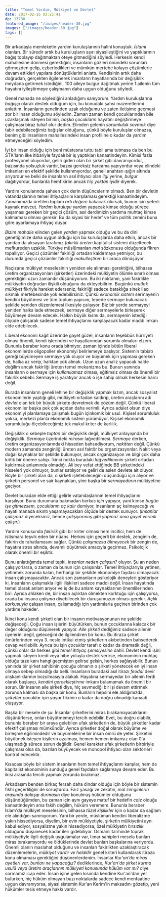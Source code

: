 ```yaml
---
title: "Temel Yardım, Mülkiyet ve Devlet"
date: 2017-02-16 03:25:41
dp: 13730
featured_image: "/images/header-30.jpg"
images: ["/images/header-30.jpg"]
tags: []
---
```




Bir arkadaşla memleketin yardım kuruluşlarının halini konuştuk. *İslami*
olanları. Bir süredir artık bu kuruluşların aşırı siyasileştiğini ve
yaptıklarının bağış toplayıp dağıtmaktan öteye gitmediğini söyledi. Herkesin
kendi mahallesine dönmesi gerektiğini, insanların gözleri önündeki sorunları
görmezden gelip, ezberledikleri ve mümkün mertebe kolaycı çözümlerle devam
ettikleri yapılara dönüştüklerini anlattı. Kendisinin artık daha doğrudan,
gerçekten ilgilenerek insanların hayatlarında bir değişiklik meydana getirmek
istediğini, 100 aileye bulgur dağıtmak yerine 1 ailenin tüm hayatını
iyileştirmeye çalışmanın daha uygun olduğunu söyledi.

Genel manada ne söylediğini anladığımı sanıyorum. Yardım kuruluşlarına *bağışçı*
olarak destek olduğum için, bu konudaki şahsi mazeretlerimi anlattım. İnsanların
genelinden uzak olduğumu ve zaten iletişime geçmesi zor bir insan olduğumu
söyledim. Zaman zaman kendi çocuklarından bile uzaklaşmak isteyen birinin,
*başka çocukların* hayatını değiştirmeye çalışması biraz tuhaf olur
dedim. Elimden gelenin *sorumluluk savmak* diye tabir edebileceğimiz bağışlar
olduğunu, çünkü böyle kuruluşlar olmazsa, benim gibi insanların mahallesindeki
insan profiline o kadar da yardım etmeyeceğini söyledim.

İyi bir insan olduğu için beni müstesna tuttu tabii ama tutmasa da ben bu
STK'ların ilke itibariyle faydalı bir iş yaptıkları kanaatindeyim. Kimisi fazla
profesyonel oluyordur, geliri gideri olan bir şirket gibi davranıyordur,
bazısında yolsuzluk vardır, bazısı gereksiz harcama yapıyordur veya elindeki
imkanları en efektif şekilde kullanmıyordur, geneli anahtarı ışığın altında
arıyordur ve belki de insanların asıl ihtiyacı olan *ilgi* yerine, *bulgur*
dağıtıyordur, bunlarda hemfikirim ancak *hiç yoktan iyidir* diyerek.

Yardım konularında şahsen çok derin düşüncelerim olmadı. Ben bir devletin
vatandaşlarının temel ihtiyaçlarını karşılaması gerektiği
kanaatindeyim. Zamanımızda üretilen toplam *artı değere* bakacak olursak, bunun
için yeterli kaynak mevcut. *Yardım kuruluşu* yardım yapacak kimse olduğu sürece
yaşaması gereken bir geçici çözüm, asıl derdimizin yardıma muhtaç kimse
kalmaması olması gerekir. Bu da siyasi bir hedef ve tüm politik zemini buna göre
ayarlamaya ihtiyaç duyar.

*Bizim mahalle* elinden gelen *yardım* yapmak olduğu ve bu da dini genetiğimize
daha uygun olduğu için bu kuruluşlarda daha etkin, ancak bir yandan da aksayan
tarafımız *fakirlik üreten* kapitalist sistemi düzeltecek mefkureden
uzaklık. Türkiye müslümanları *mal* sözkonusu olduğunda fikren
topallıyor. Geçici çözümler fakirliği ortadan kaldırmaya yetmiyor, bu durumda
geçici çözümler fakirliği *makulleştiren* bir araca dönüşüyor.

Naçizane mülkiyet meselesinin yeniden ele alınması gerektiğini, bilhassa üretim
organizasyonları (şirketler) üzerindeki mülkiyetin ölümle sınırlı olması
gerektiğini uzun zamandır düşünüyorum. Bu iki noktanın, yani fakirlikle
mülkiyetin doğrudan ilişkili olduğunu da ekleyebilirim. Bugünkü *mutlak
mülkiyet* fikriyle hareket ederseniz, fakirliği sadece bataklığa sinek ilacı
sıkmak mertebesinde yok edebilirsiniz. Çünkü *ekonomik sistem* sermayenin
kendini büyütmesi ve tüm toplum yapısını, tepede sermaye bulunacak şekilde
yeniden düzenlemesi ilkesiyle çalışıyor. Biz bir yerde sermayeyi yeniden halka
iade etmezsek, sermaye diğer sermayelerle birleşerek büyümeye devam edecek.
Halkın büyük kısmı da, sermayenin istediği ölçüde çalışarak sadece temel
ihtiyaçlarını karşılayacak kadar maddi imkan elde edebilecek.

Liberal ekonomi kağıt üzerinde gayet güzel, insanların teşebbüs hürriyeti olması
önemli, kendi işlerinden ve hayatlarından sorumlu olmaları elzem. Bununla
beraber konu orada bitmiyor, zaman içinde bütün liberal ekonomilerde oligopoller
ekonomiyi belirlemeye başlıyor. Sistemin tabiatı gereği büyümeyen sermaye yok
oluyor ve büyümek için yapması gereken de, halka az verip, halktan çok
almak. Uzun uzun analiz yapacak halde değilim ancak fakirliği üreten temel
mekanizma bu. Bunun yanında insanların o sermaye için *kullanılamaz* olması,
eğitimsiz olması da önemli bir fakirlik sebebi. Sermaye iş yaratıyor ancak o işe
sahip olmak herkesin harcı değil.

Burada insanların geneli lehine bir değişiklik yapmak lazım, ancak sosyalist
ekonomilerin yaptığı gibi, mülkiyeti ortadan kaldırıp, üretim araçlarını adı
*devlet* olan tek bir büyük şirkete devretmek de çözüm değil. Çünkü liberal
ekonomiler başka pek çok açıdan daha verimli. Ayrıca adalet olsun diye ekonomiyi
planlamaya çalışmak bugün içinkomik bir usul. Kişisel sorumluluk yoksa, merkezi
planla ekonomik sistem yürümüyor. Kişisel ekonomik sorumluluğu ölçebileceğimiz
tek makul kriter de karlılık.

Değişiklik o sebeple *toptan* bir değişiklik değil, mülkiyet anlayışında bir
değişiklik. *Sermaye* üzerindeki *mirasın* lağvedilmesi. *Sermaye* derken,
üretim organizasyonlarındaki hisseden bahsediyorum, *nakitten* değil. Çünkü
modern zamanda zenginliği üreten asıl faktör bu organizasyonlar. Nakit veya
doğal kaynaklar bir şekilde bulunuyor, ancak organizasyon ve bilgi çok daha
kritik bir öneme sahip. İkinci nokta buradaki *lağvedilmenin* şirketi ortadan
kaldırmak anlamında olmadığı. Ali bey vefat ettiğinde BB şirketindeki hisseleri
yok olmuyor, bunlar satılıyor ve geliri de aslen devlete ait oluyor. Böyle bir
şirketi alan da, o şirketi işletebileceğini düşündüğü için alıyor ve şirketin
personel ve sair kaynakları, yine başka bir *sermayedarın* mülkiyetine geçiyor.

Devlet buradan elde ettiği gelirle vatandaşlarının temel ihtiyaçlarını
karşılıyor. Bunu durumuna bakmadan *herkes için* yapıyor, yani kimse *bugün işe
gitmezsem, çocuklarım aç kalır* demiyor, insanların aç kalmayacağı ve hayati
manada sıkıntı yaşamayacakları ölçüde bir destek sunuyor. (*İnsanlar çalışmaz*
diyeceksiniz, bence *çalışıyormuş gibi yapmaz ama gayet verimli çalışır.*)

Yardım konusunda *fakirlik* gibi bir kriter olması hem incitici, hem de
istismara teşvik eden bir nüans. Herkes için geçerli bir destek, zenginin de,
fakirin de rahatlamasını sağlar. Çünkü *çalışmazsa ölmeyecek* bir zengin de,
hayatını stres altında, devamlı büyütmek amacıyla geçirmez. Psikolojik olarak
önemli bir eşiktir.

Bunu anlattığımda temel tepki, *insanlar neden çalışsın?* oluyor. Şu an neden
çalışıyorlarsa, o zaman da bunun için çalışsınlar. Temel ihtiyaçlarıyla yetinen,
yetinmek zorunda kalan, herhangi bir şekilde ekonomiye faydası olmayacak insan
çalışmayacaktır. Ancak son zamanların psikolojik deneyleri gösteriyor ki,
insanların çalışmakla ilgili ilişkileri sadece maddi değil. İnsan hayatında
temel olarak anlam arıyor ve iş de bu anlam kaynaklarının önemlilerinden
biri. Ayrıca ahlaken de, bir insan açlıktan ölmekten korktuğu için çalışıyorsa,
orada bu insana *çalışma* diyebilecek bir duruşumuzun olması gerekir. *Açlık
korkusuyla* çalışan insan, çalışmadığı için yardımlarla geçinen birinden çok
yardımı hakeder.

İkinci konu kendi şirketi olan bir insanın motivasyonunun ne şekilde
değişeceği. Çoğu insan işlerini büyütürken, bunun çocuklarına kalacak bir değer
olduğunu düşünerek yapıyor. *Aile şirketi* dediğimiz sadece ailenin üyelerini
değil, geleceğini de ilgilendiren bir konu. Bu itiraza şirket ömürlerinden
veya 3. nesle intikal etmiş şirketlerin akıbetinden bahsederek cevap
verilebilir. Ayrıca bu işin *çocuklar* tarafı o kadar da dramatik değil, çünkü
onlar da herkes gibi *temel ihtiyaç şemsiyesine* dahil. Devlet kendi işini
yapmak isteyen kredi veya hibe yoluyla destek verirse, ekonominin muhtaç olduğu
taze kanı hangi geçmişten gelirse gelsin, herkes sağlayabilir. Bunun yanında bir
şirket sahibinin çocuğu olmanın o şirketi yönetecek en iyi insan olmaya sebep
olmadığı da belli. İnsanların buradaki asıl itirazı *feodal* devir
alışkanlıklarının bozulmasıyla alakalı. Hayatına sermayedar bir ailenin ferdi
olarak başlayıp, *kendini gerçekleştirme* imkanı bulamamak da önemli bir
sorun. Bir insanın aile şirketi diye, hiç sevmediği bir işi devam ettirmek
zorunda kalması da başka bir konu. Bunların hepsini ele aldığımızda, *şirketler
çocuklar için yaşar* fikrinin o kadar da doğru olmadığı kanaati oluşuyor.

Başka bir mesele de şu: İnsanlar şirketlerini miras bırakamayacaklarını
düşünürlerse, onları büyütmemeyi tercih edebilir. Evet, bu doğru olabilir,
bununla beraber bir araya gelebilen ufak şirketlerin de, büyük şirketler kadar
efektif çalışması mümkündür. Ayrıca şirketler doğal olarak büyüme ve birleşme
eğilimindedir ve büyümelerine bir insan ömrü de yeter. Şirketini büyütmek
isteyen kişilerin azalması, hemen hemen imkansız olan 0'a ulaşmadığı sürece
sorun değildir. Genel karakter ufak şirketlerin birbiriyle çalışması olsa da,
bazıları büyüyecek ve monopol ihtiyacı olan sektörleri kontrol edecektir.

Kısacası böyle bir sistem insanların hem temel ihtiyaçlarını karşılar, hem de
kapitalist ekonominin sunduğu genel faydaları sağlamaya devam eder. Bu ikisi
arasında tercih yapmak zorunda bırakmaz.

Arkadaşım benden birkaç fersah daha dindar olduğu için böyle bir sistemin fıkhi
geçerliliğini de soruşturdu. Faiz yasağı ve zekatın, *mal zenginlerin arasında
dolaşıp durmasın* diye konulmuş hükümler olduğunu düşündüğümden, bu zaman için
aynı gayeye matuf bir hedefin *caiz* olduğu kanaatindeyim ama fakih değilim,
hüküm veremem. Bununla beraber İslam'da mülkiyet meselesinin, bilhassa *tüzel
kişilikler* için o kadar da sağlam ele alındığını sanmıyorum. Yani bir yerde,
müslüman kendini liberalizme yakın hissediyorsa, diyelim, bir evin mülkiyetiyle,
şirketin mülkiyetini aynı kabul ediyor, sosyalizme yakın hissediyorsa, özel
mülkiyetin *hırsızlık* olduğunu düşünecek kadar ileri gidebiliyor. Osmanlı
tarihinde toprak mülkiyetiyle ilgili değişik uygulamalar var, tımar sahipleri
mesela bunları miras bırakamıyordu ve öldüklerinde devlet bunları başkalarına
veriyordu. Önemli olanın maslahat olduğunu ve insanları fakirlikten
uzaklaştıracak düzenlemelerin, *mülkiyet vardır ve helaldir* genel kriteri
kullanılarak itiraza konu olmaması gerektiğini düşünenlerdenim. İnsanlar
*Kur'an'da miras ayetleri var, bunları ne yapacağız?* dediklerinde, *Kur'an'da
şirket kurma usulü veya üretim araçlarının mülkiyeti konusunda hüküm var mı?*
diye sormamız icap eder. İnsan işine gelen kısımda kendine Kur'an'dan yer
bulurken, hiç hüküm olmayan bazı noktalarda sadece kendi menfaatine uygun
davranıyorsa, siyasi sistemin Kur'an Kerim'in maksadını gözetip, yeni hükümler
tesis etmeye hakkı vardır.





